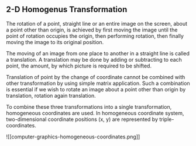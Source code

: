## 2-D Homogenus Transformation

The rotation of a point, straight line or an entire image on the screen, about a point other than origin, is achieved by first moving the image until the point of rotation occupies the origin, then performing rotation, then finally moving the image to its original position.

The moving of an image from one place to another in a straight line is called a translation. A translation may be done by adding or subtracting to each point, the amount, by which picture is required to be shifted.

Translation of point by the change of coordinate cannot be combined with other transformation by using simple matrix application. Such a combination is essential if we wish to rotate an image about a point other than origin by translation, rotation again translation.

To combine these three transformations into a single transformation, homogeneous coordinates are used. In homogeneous coordinate system, two-dimensional coordinate positions (x, y) are represented by triple-coordinates.

![[computer-graphics-homogeneous-coordinates.png]]

